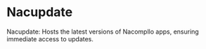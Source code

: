 # Nacupdate
Nacupdate: Hosts the latest versions of Nacompllo apps, ensuring immediate access to updates.
